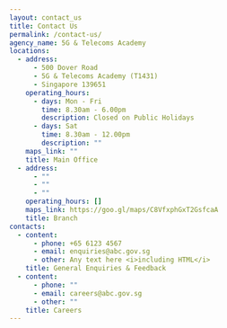 ```yaml
---
layout: contact_us
title: Contact Us
permalink: /contact-us/
agency_name: 5G & Telecoms Academy
locations:
  - address:
      - 500 Dover Road
      - 5G & Telecoms Academy (T1431)
      - Singapore 139651
    operating_hours:
      - days: Mon - Fri
        time: 8.30am - 6.00pm
        description: Closed on Public Holidays
      - days: Sat
        time: 8.30am - 12.00pm
        description: ""
    maps_link: ""
    title: Main Office
  - address:
      - ""
      - ""
      - ""
    operating_hours: []
    maps_link: https://goo.gl/maps/C8VfxphGxT2GsfcaA
    title: Branch
contacts:
  - content:
      - phone: +65 6123 4567
      - email: enquiries@abc.gov.sg
      - other: Any text here <i>including HTML</i>
    title: General Enquiries & Feedback
  - content:
      - phone: ""
      - email: careers@abc.gov.sg
      - other: ""
    title: Careers
---
```

